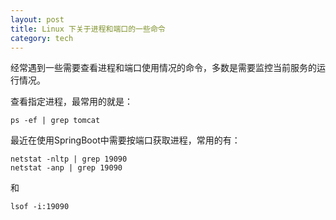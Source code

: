 ```yaml
---
layout: post
title: Linux 下关于进程和端口的一些命令
category: tech
---
```


经常遇到一些需要查看进程和端口使用情况的命令，多数是需要监控当前服务的运行情况。

查看指定进程，最常用的就是：
```
ps -ef | grep tomcat
```

最近在使用SpringBoot中需要按端口获取进程，常用的有：
```
netstat -nltp | grep 19090
netstat -anp | grep 19090
```
和
```
lsof -i:19090
```
